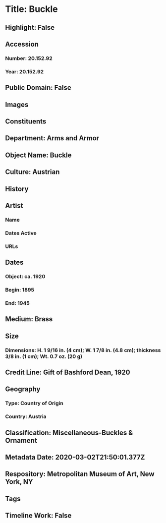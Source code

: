 # Title: Buckle
## Highlight: False
## Accession
### Number: 20.152.92
### Year: 20.152.92
## Public Domain: False
## Images
## Constituents
## Department: Arms and Armor
## Object Name: Buckle
## Culture: Austrian
## History
## Artist
### Name
### Dates Active
### URLs
## Dates
### Object: ca. 1920
### Begin: 1895
### End: 1945
## Medium: Brass
## Size
### Dimensions: H. 1 9/16 in. (4 cm); W. 1 7/8 in. (4.8 cm); thickness 3/8 in. (1 cm); Wt. 0.7 oz. (20 g)
## Credit Line: Gift of Bashford Dean, 1920
## Geography
### Type: Country of Origin
### Country: Austria
## Classification: Miscellaneous-Buckles & Ornament
## Metadata Date: 2020-03-02T21:50:01.377Z
## Respository: Metropolitan Museum of Art, New York, NY
## Tags
## Timeline Work: False